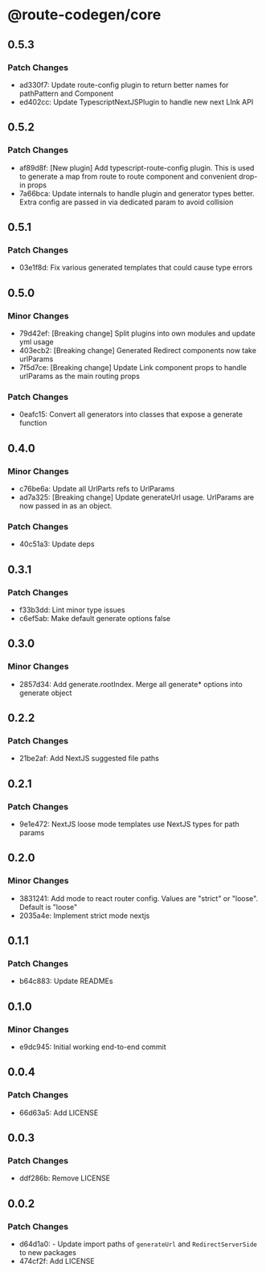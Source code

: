 # @route-codegen/core

## 0.5.3

### Patch Changes

- ad330f7: Update route-config plugin to return better names for pathPattern and Component
- ed402cc: Update TypescriptNextJSPlugin to handle new next LInk API

## 0.5.2

### Patch Changes

- af89d8f: [New plugin] Add typescript-route-config plugin. This is used to generate a map from route to route component and convenient drop-in props
- 7a66bca: Update internals to handle plugin and generator types better. Extra config are passed in via dedicated param to avoid collision

## 0.5.1

### Patch Changes

- 03e1f8d: Fix various generated templates that could cause type errors

## 0.5.0

### Minor Changes

- 79d42ef: [Breaking change] Split plugins into own modules and update yml usage
- 403ecb2: [Breaking change] Generated Redirect components now take urlParams
- 7f5d7ce: [Breaking change] Update Link component props to handle urlParams as the main routing props

### Patch Changes

- 0eafc15: Convert all generators into classes that expose a generate function

## 0.4.0

### Minor Changes

- c76be6a: Update all UrlParts refs to UrlParams
- ad7a325: [Breaking change] Update generateUrl usage. UrlParams are now passed in as an object.

### Patch Changes

- 40c51a3: Update deps

## 0.3.1

### Patch Changes

- f33b3dd: Lint minor type issues
- c6ef5ab: Make default generate options false

## 0.3.0

### Minor Changes

- 2857d34: Add generate.rootIndex. Merge all generate\* options into generate object

## 0.2.2

### Patch Changes

- 21be2af: Add NextJS suggested file paths

## 0.2.1

### Patch Changes

- 9e1e472: NextJS loose mode templates use NextJS types for path params

## 0.2.0

### Minor Changes

- 3831241: Add mode to react router config. Values are "strict" or "loose". Default is "loose"
- 2035a4e: Implement strict mode nextjs

## 0.1.1

### Patch Changes

- b64c883: Update READMEs

## 0.1.0

### Minor Changes

- e9dc945: Initial working end-to-end commit

## 0.0.4

### Patch Changes

- 66d63a5: Add LICENSE

## 0.0.3

### Patch Changes

- ddf286b: Remove LICENSE

## 0.0.2

### Patch Changes

- d64d1a0: - Update import paths of `generateUrl` and `RedirectServerSide` to new packages
- 474cf2f: Add LICENSE

